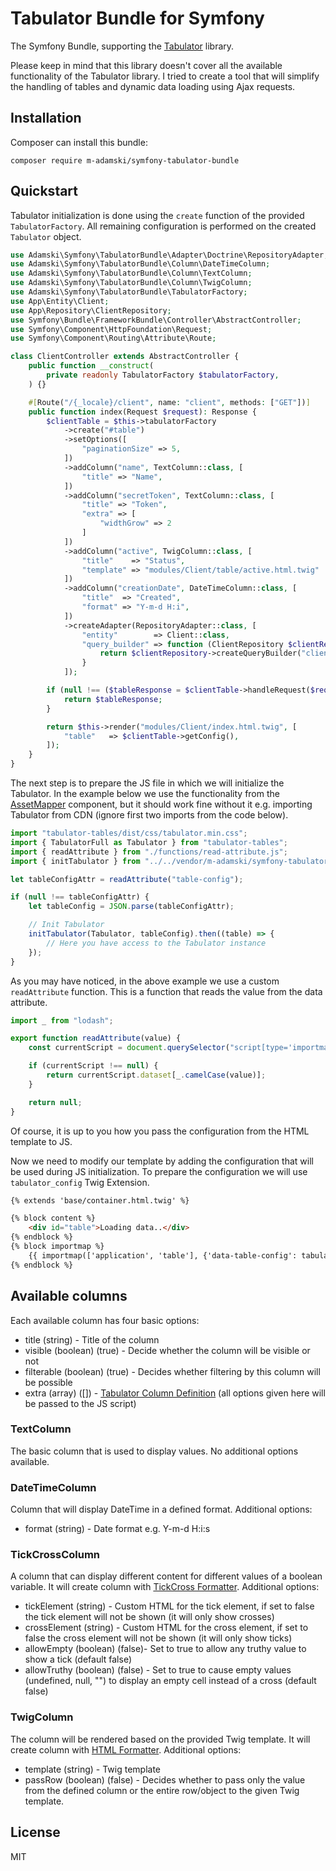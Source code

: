 # Tabulator Bundle for Symfony

The Symfony Bundle, supporting the [Tabulator](https://tabulator.info) library.

Please keep in mind that this library doesn't cover all the available functionality of the Tabulator library.
I tried to create a tool that will simplify the handling of tables and dynamic data loading using Ajax requests.

## Installation

Composer can install this bundle:

```shell
composer require m-adamski/symfony-tabulator-bundle
```

## Quickstart

Tabulator initialization is done using the ``create`` function of the provided ``TabulatorFactory``.
All remaining configuration is performed on the created ``Tabulator`` object.

```php
use Adamski\Symfony\TabulatorBundle\Adapter\Doctrine\RepositoryAdapter;
use Adamski\Symfony\TabulatorBundle\Column\DateTimeColumn;
use Adamski\Symfony\TabulatorBundle\Column\TextColumn;
use Adamski\Symfony\TabulatorBundle\Column\TwigColumn;
use Adamski\Symfony\TabulatorBundle\TabulatorFactory;
use App\Entity\Client;
use App\Repository\ClientRepository;
use Symfony\Bundle\FrameworkBundle\Controller\AbstractController;
use Symfony\Component\HttpFoundation\Request;
use Symfony\Component\Routing\Attribute\Route;

class ClientController extends AbstractController {
    public function __construct(
        private readonly TabulatorFactory $tabulatorFactory,
    ) {}

    #[Route("/{_locale}/client", name: "client", methods: ["GET"])]
    public function index(Request $request): Response {
        $clientTable = $this->tabulatorFactory
            ->create("#table")
            ->setOptions([
                "paginationSize" => 5,
            ])
            ->addColumn("name", TextColumn::class, [
                "title" => "Name",
            ])
            ->addColumn("secretToken", TextColumn::class, [
                "title" => "Token",
                "extra" => [
                    "widthGrow" => 2
                ]
            ])
            ->addColumn("active", TwigColumn::class, [
                "title"    => "Status",
                "template" => "modules/Client/table/active.html.twig"
            ])
            ->addColumn("creationDate", DateTimeColumn::class, [
                "title"  => "Created",
                "format" => "Y-m-d H:i",
            ])
            ->createAdapter(RepositoryAdapter::class, [
                "entity"        => Client::class,
                "query_builder" => function (ClientRepository $clientRepository) {
                    return $clientRepository->createQueryBuilder("client");
                }
            ]);

        if (null !== ($tableResponse = $clientTable->handleRequest($request))) {
            return $tableResponse;
        }

        return $this->render("modules/Client/index.html.twig", [
            "table"   => $clientTable->getConfig(),
        ]);
    }
}
```

The next step is to prepare the JS file in which we will initialize the Tabulator.
In the example below we use the functionality from
the [AssetMapper](https://symfony.com/doc/current/frontend/asset_mapper.html) component, but it should work fine without
it e.g. importing Tabulator from CDN (ignore first two imports from the code below).

```javascript
import "tabulator-tables/dist/css/tabulator.min.css";
import { TabulatorFull as Tabulator } from "tabulator-tables";
import { readAttribute } from "./functions/read-attribute.js";
import { initTabulator } from "../../vendor/m-adamski/symfony-tabulator-bundle/src/Resources/public/js/tabulator.js";

let tableConfigAttr = readAttribute("table-config");

if (null !== tableConfigAttr) {
    let tableConfig = JSON.parse(tableConfigAttr);

    // Init Tabulator
    initTabulator(Tabulator, tableConfig).then((table) => {
        // Here you have access to the Tabulator instance
    });
}
```

As you may have noticed, in the above example we use a custom ``readAttribute`` function.
This is a function that reads the value from the data attribute.

```javascript
import _ from "lodash";

export function readAttribute(value) {
    const currentScript = document.querySelector("script[type='importmap']");

    if (currentScript !== null) {
        return currentScript.dataset[_.camelCase(value)];
    }

    return null;
}
```

Of course, it is up to you how you pass the configuration from the HTML template to JS.

Now we need to modify our template by adding the configuration that will be used during JS initialization.
To prepare the configuration we will use ``tabulator_config`` Twig Extension.

```html
{% extends 'base/container.html.twig' %}

{% block content %}
    <div id="table">Loading data..</div>
{% endblock %}
{% block importmap %}
    {{ importmap(['application', 'table'], {'data-table-config': tabulator_config(table)}) }}
{% endblock %}
```

## Available columns

Each available column has four basic options:

* title (string) - Title of the column
* visible (boolean) (true) - Decide whether the column will be visible or not
* filterable (boolean) (true) - Decides whether filtering by this column will be possible
* extra (array) ([]) - [Tabulator Column Definition](https://tabulator.info/docs/6.3/columns#definition) (all options given
  here will be passed to the JS script)

### TextColumn

The basic column that is used to display values.
No additional options available.

### DateTimeColumn

Column that will display DateTime in a defined format.
Additional options:

* format (string) - Date format e.g. Y-m-d H:i:s

### TickCrossColumn

A column that can display different content for different values of a boolean variable.
It will create column with [TickCross Formatter](https://tabulator.info/docs/6.3/format#formatter-tickcross).
Additional options:

* tickElement (string) - Custom HTML for the tick element, if set to false the tick element will not be shown (it will
  only show crosses)
* crossElement (string) - Custom HTML for the cross element, if set to false the cross element will not be shown (it
  will only show ticks)
* allowEmpty (boolean) (false)- Set to true to allow any truthy value to show a tick (default false)
* allowTruthy (boolean) (false) - Set to true to cause empty values (undefined, null, "") to display an empty cell
  instead of a
  cross (default false)

### TwigColumn

The column will be rendered based on the provided Twig template.
It will create column with [HTML Formatter](https://tabulator.info/docs/6.3/format#formatter-html).
Additional options:

* template (string) - Twig template
* passRow (boolean) (false) - Decides whether to pass only the value from the defined column or the entire row/object to
  the given Twig template.

## License

MIT
